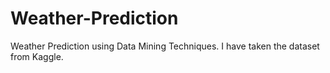 # Weather-Prediction

Weather Prediction using Data Mining Techniques. I have taken the dataset from Kaggle.
